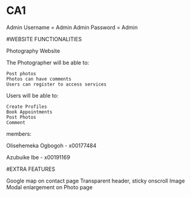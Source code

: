 # CA1
Admin Username = Admin
Admin Password = Admin

#WEBSITE FUNCTIONALITIES



Photography Website

The Photographer will be able to:

    Post photos
    Photos can have comments
    Users can register to access services

Users will be able to:

    Create Profiles
    Book Appointments
    Post Photos
    Comment


members:

Olisehemeka Ogbogoh - x00177484

Azubuike Ibe - x00191169


#EXTRA FEATURES

Google map on contact page
Transparent header, sticky onscroll
Image Modal enlargement on Photo page
